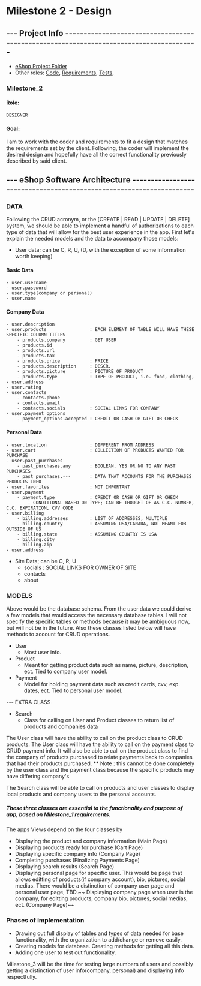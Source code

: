 # Milestone 2 - Design

## --- Project Info ---------------------------------------------------------------------------------------

- [eShop Project Folder](https://github.com/Eshop-project/CS-350)
- Other roles: [Code](https://github.com/Eshop-project/CS-350/blob/master/Milestone_2/Code.md), [Requirements](), [Tests](), []()

### Milestone_2

#### Role: 

    DESIGNER

#### Goal: 

I am to work with the coder and requirements to fit a design that matches the requirements set by the client. Following, the coder will implement the desired design and hopefully have all the correct functionality previously described by said client.

## --- eShop Software Architecture --------------------------------------------------------------------

### DATA

Following the CRUD acronym, or the [CREATE | READ | UPDATE | DELETE] system, we should be able to implement a handful of authorizations to each type of data that will allow for the best user experience in the app. First let's explain the needed models and the data to accompany those models:

- User data; can be C, R, U, (D, with the exception of some information worth keeping)
#### Basic Data
    - user.username
    - user.password
    - user.type(company or personal)
    - user.name
    
#### Company Data
    - user.description
    - user.products                : EACH ELEMENT OF TABLE WILL HAVE THESE SPECIFIC COLUMN TITLES
        - products.company         : GET USER
        - products.id
        - products.url
        - products.tax
        - products.price           : PRICE
        - products.description     : DESCR.
        - products.picture         : PICTURE OF PRODUCT
        - products.type            : TYPE OF PRODUCT, i.e. food, clothing, 
    - user.address
    - user.rating
    - user.contacts
        - contacts.phone
        - contacts.email
        - contacts.socials         : SOCIAL LINKS FOR COMPANY
    - user.payment_options
        - payment_options.accepted : CREDIT OR CASH OR GIFT OR CHECK

#### Personal Data
    - user.location                : DIFFERENT FROM ADDRESS
    - user.cart                    : COLLECTION OF PRODUCTS WANTED FOR PURCHASE
    - user.past_purchases
        - past_purchases.any       : BOOLEAN, YES OR NO TO ANY PAST PURCHASES
        - past_purchases.---       : DATA THAT ACCOUNTS FOR THE PURCHASES PRODUCTS INFO
    - user.favorites               : NOT IMPORTANT
    - user.payment
        - payment.type             : CREDIT OR CASH OR GIFT OR CHECK
            - CONDITIONAL BASED ON TYPE; CAN BE THOUGHT OF AS C.C. NUMBER, C.C. EXPIRATION, CVV CODE
    - user.billing
        - billing.addresses        : LIST OF ADDRESSES, MULTIPLE
        - billing.country          : ASSUMING USA/CANADA, NOT MEANT FOR OUTSIDE OF US
        - billing.state            : ASSUMING COUNTRY IS USA
        - billing.city
        - billing.zip
    - user.address
    
- Site Data; can be C, R, U
    - socials                      : SOCIAL LINKS FOR OWNER OF SITE
    - contacts
    - about
    


### MODELS

Above would be the database schema. From the user data we could derive a few models that would access the necessary database tables. I will not specify the specific tables or methods because it may be ambiguous now, but will not be in the future. Also these classes listed below will have methods to account for CRUD operations.

- User 
    - Most user info.
- Product
    - Meant for getting product data such as name, picture, description, ect. Tied to company user model.
- Payment
    - Model for holding payment data such as credit cards, cvv, exp. dates, ect. Tied to personal user model.
    
--- EXTRA CLASS

- Search 
    - Class for calling on User and Product classes to return list of products and companies data
    
The User class will have the ability to call on the product class to CRUD products.
The User class will have the ability to call on the payment class to CRUD payment info. It will also be able to call on the product class to find the company of products purchased to relate payments back to companies that had their products purchased.
** Note : this cannot be done completely by the user class and the payment class because the specific products may have differing company's

The Search class will be able to call on products and user classes to display local products and company users to the personal accounts.

##### These three classes are essential to the functionality and purpose of app, based on Milestone_1 requirements.

The apps Views depend on the four classes by 
- Displaying the product and company information (Main Page)
- Displaying products ready for purchase (Cart Page)
- Displaying specific company info (Company Page)
- Completing purchases (Finalizing Payments Page)
- Displaying search results (Search Page)
- Displaying personal page for specific user. This would be page that allows editting of products(if company account), bio, pictures, social medias. There would be a distinction of company user page and personal user page, TBD.~~ Displaying company page when user is the company, for editting products, company bio, pictures, social medias, ect. (Company Page)~~

### Phases of implementation

- Drawing out full display of tables and types of data needed for base functionality, with the organization to add/change or remove easily. 
- Creating models for database. Creating methods for getting all this data.
- Adding one user to test out functionality.

Milestone_3 will be the time for testing large numbers of users and possibly getting a distinction of user info(company, personal) and displaying info respectfully.

    
    
    
    
    
